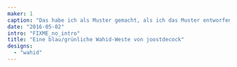 ```yaml
---
maker: 1
caption: "Das habe ich als Muster gemacht, als ich das Muster entworfen habe. Der Standardausschnitt wurde seitdem gesenkt."
date: "2016-05-02"
intro: "FIXME_no_intro"
title: "Eine blau/grünliche Wahid-Weste von joostdecock"
designs:
  - "wahid"
---
```


